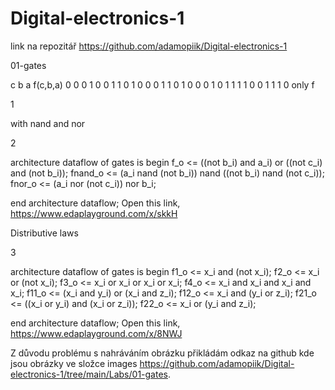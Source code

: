 # Digital-electronics-1


link na repozitář https://github.com/adamopiik/Digital-electronics-1

01-gates

c	b	a	f(c,b,a)
0	0	0	1
0	0	1	1
0	1	0	0
0	1	1	0
1	0	0	0
1	0	1	1
1	1	0	0
1	1	1	0
only f

1

with nand and nor

2

architecture dataflow of gates is
begin
    f_o  <= ((not b_i) and a_i) or ((not c_i) and (not b_i));
    fnand_o  <= (a_i nand (not b_i)) nand ((not b_i) nand (not c_i));
    fnor_o <= (a_i nor (not c_i)) nor b_i;

end architecture dataflow;
Open this link, https://www.edaplayground.com/x/skkH

Distributive laws

3

architecture dataflow of gates is
begin
      f1_o <= x_i and (not x_i);
      f2_o <= x_i or (not x_i);
      f3_o <= x_i or  x_i  or  x_i  or  x_i;
      f4_o <= x_i and  x_i  and  x_i  and x_i;
      f11_o <= (x_i and  y_i) or (x_i and  z_i);
      f12_o <= x_i and (y_i or z_i);
      f21_o <= ((x_i or y_i) and (x_i or z_i));
      f22_o <= x_i or (y_i and  z_i);

end architecture dataflow;
Open this link, https://www.edaplayground.com/x/8NWJ

Z důvodu problému s nahráváním obrázku přikládám odkaz na github kde jsou obrázky ve složce images https://github.com/adamopiik/Digital-electronics-1/tree/main/Labs/01-gates.
